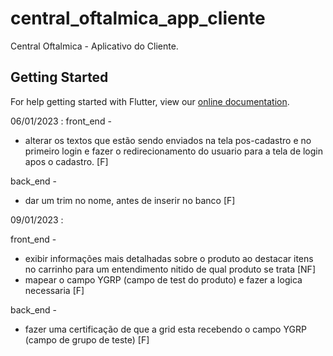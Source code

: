 # central_oftalmica_app_cliente

Central Oftalmica - Aplicativo do Cliente.

## Getting Started

For help getting started with Flutter, view our
[online documentation](https://flutter.dev/docs).

06/01/2023 :
front_end -

+ alterar os textos que estão sendo enviados na tela pos-cadastro e no primeiro login
e fazer o redirecionamento do usuario para a tela de login apos o cadastro. [F]
 
back_end - 
+ dar um trim no nome, antes de inserir no banco [F]

09/01/2023 :

front_end - 
+ exibir informações mais detalhadas sobre o produto ao destacar itens no carrinho para um entendimento nitido de qual produto se trata [NF]
+ mapear o campo YGRP (campo de test do produto) e fazer a logica necessaria [F]

back_end - 

+ fazer uma certificação de que a grid esta recebendo o campo YGRP (campo de grupo de teste) [F]


